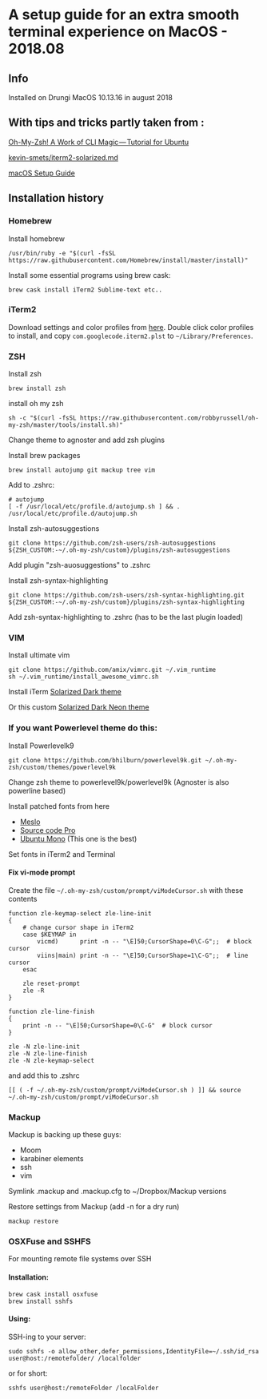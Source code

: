 # A setup guide for an extra smooth terminal experience on MacOS - 2018.08 
## Info
Installed on Drungi MacOS 10.13.16 in august 2018
	
## With tips and tricks partly taken from :

[Oh-My-Zsh! A Work of CLI Magic — Tutorial for Ubuntu ](https://medium.com/wearetheledger/oh-my-zsh-made-for-cli-lovers-installation-guide-3131ca5491fb)

[kevin-smets/iterm2-solarized.md](https://gist.github.com/kevin-smets/8568070)

[macOS Setup Guide](http://sourabhbajaj.com/mac-setup/)

## Installation history

### Homebrew
Install homebrew
	
	/usr/bin/ruby -e "$(curl -fsSL https://raw.githubusercontent.com/Homebrew/install/master/install)"
	
Install some essential programs using brew cask:

	brew cask install iTerm2 Sublime-text etc..

### iTerm2
Download settings and color profiles from [here](https://github.com/dreamspy/Cheatsheets-and-Guides/tree/master/Settings%20Backup/iTerm2). Double click color profiles to install, and copy ```com.googlecode.iterm2.plst``` to ```~/Library/Preferences```.

### ZSH
Install zsh

	brew install zsh
	
install oh my zsh

	sh -c "$(curl -fsSL https://raw.githubusercontent.com/robbyrussell/oh-my-zsh/master/tools/install.sh)"

Change theme to agnoster and add zsh plugins

Install brew packages

	brew install autojump git mackup tree vim

Add to .zshrc:

	# autojump
	[ -f /usr/local/etc/profile.d/autojump.sh ] && . /usr/local/etc/profile.d/autojump.sh 
	
Install zsh-autosuggestions

	git clone https://github.com/zsh-users/zsh-autosuggestions ${ZSH_CUSTOM:-~/.oh-my-zsh/custom}/plugins/zsh-autosuggestions

Add plugin "zsh-auosuggestions" to .zshrc

Install zsh-syntax-highlighting

	git clone https://github.com/zsh-users/zsh-syntax-highlighting.git ${ZSH_CUSTOM:-~/.oh-my-zsh/custom}/plugins/zsh-syntax-highlighting

Add zsh-syntax-highlighting to .zshrc (has to be the last plugin loaded)

### VIM

Install ultimate vim

	git clone https://github.com/amix/vimrc.git ~/.vim_runtime
	sh ~/.vim_runtime/install_awesome_vimrc.sh

Install iTerm [Solarized Dark theme](https://raw.githubusercontent.com/mbadolato/iTerm2-Color-Schemes/master/schemes/Solarized%20Dark%20-%20Patched.itermcolors)

Or this custom [Solarized Dark Neon theme](https://raw.githubusercontent.com/dreamspy/Cheatsheets-and-Guides/master/Solarized%20Dark%20Neon.itermcolors) 

### If you want Powerlevel theme do this:

Install Powerlevelk9
	
	git clone https://github.com/bhilburn/powerlevel9k.git ~/.oh-my-zsh/custom/themes/powerlevel9k	
	
Change zsh theme to powerlevel9k/powerlevel9k (Agnoster is also powerline based)

Install patched fonts from here

- [Meslo](https://github.com/powerline/fonts/blob/master/Meslo%20Slashed/Meslo%20LG%20M%20Regular%20for%20Powerline.ttf)
- [Source code  Pro](https://github.com/powerline/fonts/blob/master/Meslo%20Slashed/Meslo%20LG%20M%20Regular%20for%20Powerline.ttf)
- [Ubuntu Mono](https://github.com/powerline/fonts) (This one is the best)

Set fonts in iTerm2 and Terminal	

#### Fix vi-mode prompt
Create the file `~/.oh-my-zsh/custom/prompt/viModeCursor.sh` with these contents

```
function zle-keymap-select zle-line-init
{
    # change cursor shape in iTerm2
    case $KEYMAP in
        vicmd)      print -n -- "\E]50;CursorShape=0\C-G";;  # block cursor
        viins|main) print -n -- "\E]50;CursorShape=1\C-G";;  # line cursor
    esac

    zle reset-prompt
    zle -R
}

function zle-line-finish
{
    print -n -- "\E]50;CursorShape=0\C-G"  # block cursor
}

zle -N zle-line-init
zle -N zle-line-finish
zle -N zle-keymap-select
```
and add this to .zshrc

	[[ ( -f ~/.oh-my-zsh/custom/prompt/viModeCursor.sh ) ]] && source ~/.oh-my-zsh/custom/prompt/viModeCursor.sh

### Mackup

Mackup is backing up these guys:

- Moom
- karabiner elements
- ssh
- vim

Symlink .mackup and .mackup.cfg to ~/Dropbox/Mackup versions

Restore settings from Mackup (add -n for a dry run)
	
	mackup restore

### OSXFuse and SSHFS 

For mounting remote file systems over SSH

#### Installation:

	brew cask install osxfuse
	brew install sshfs
	
#### Using:

SSH-ing to your server:
	
	sudo sshfs -o allow_other,defer_permissions,IdentityFile=~/.ssh/id_rsa user@host:/remotefolder/ /localfolder

or for short:

	sshfs user@host:/remoteFolder /localFolder

	


